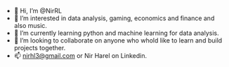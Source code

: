 - 👋 Hi, I’m @NirRL
- 👀 I’m interested in data analysis, gaming, economics and finance and also music.
- 🌱 I’m currently learning python and machine learning for data analysis.
- 💞️ I’m looking to collaborate on anyone who whold like to learn and build projects together.
- 📫 nirhl3@gmail.com or Nir Harel on Linkedin.
